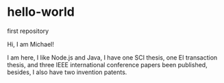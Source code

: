 # hello-world
first repository

Hi, I am Michael!

I am here, I like Node.js and Java, I have one SCI thesis, one EI transaction thesis, and three IEEE international conference papers been published, besides, I also have two invention patents.
